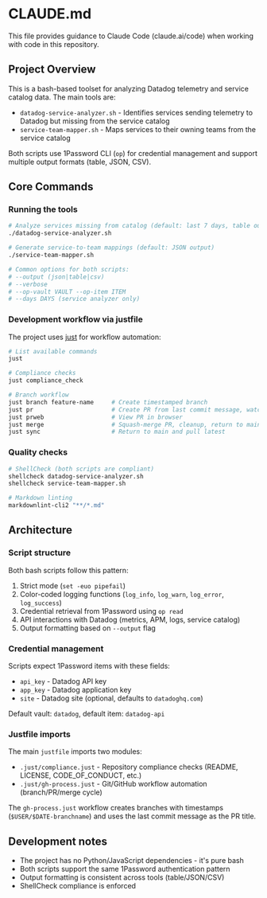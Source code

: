 # CLAUDE.md

This file provides guidance to Claude Code (claude.ai/code) when working with code in this repository.

## Project Overview

This is a bash-based toolset for analyzing Datadog telemetry and service catalog data. The main tools are:

- `datadog-service-analyzer.sh` - Identifies services sending telemetry to Datadog but missing from the service catalog
- `service-team-mapper.sh` - Maps services to their owning teams from the service catalog

Both scripts use 1Password CLI (`op`) for credential management and support multiple output formats (table, JSON, CSV).

## Core Commands

### Running the tools

```bash
# Analyze services missing from catalog (default: last 7 days, table output)
./datadog-service-analyzer.sh

# Generate service-to-team mappings (default: JSON output)
./service-team-mapper.sh

# Common options for both scripts:
# --output (json|table|csv)
# --verbose
# --op-vault VAULT --op-item ITEM
# --days DAYS (service analyzer only)
```

### Development workflow via justfile

The project uses [just](https://github.com/casey/just) for workflow automation:

```bash
# List available commands
just

# Compliance checks
just compliance_check

# Branch workflow
just branch feature-name     # Create timestamped branch
just pr                      # Create PR from last commit message, watch checks
just prweb                   # View PR in browser
just merge                   # Squash-merge PR, cleanup, return to main
just sync                    # Return to main and pull latest
```

### Quality checks

```bash
# ShellCheck (both scripts are compliant)
shellcheck datadog-service-analyzer.sh
shellcheck service-team-mapper.sh

# Markdown linting
markdownlint-cli2 "**/*.md"
```

## Architecture

### Script structure

Both bash scripts follow this pattern:

1. Strict mode (`set -euo pipefail`)
2. Color-coded logging functions (`log_info`, `log_warn`, `log_error`, `log_success`)
3. Credential retrieval from 1Password using `op read`
4. API interactions with Datadog (metrics, APM, logs, service catalog)
5. Output formatting based on `--output` flag

### Credential management

Scripts expect 1Password items with these fields:

- `api_key` - Datadog API key
- `app_key` - Datadog application key
- `site` - Datadog site (optional, defaults to `datadoghq.com`)

Default vault: `datadog`, default item: `datadog-api`

### Justfile imports

The main `justfile` imports two modules:

- `.just/compliance.just` - Repository compliance checks (README, LICENSE, CODE_OF_CONDUCT, etc.)
- `.just/gh-process.just` - Git/GitHub workflow automation (branch/PR/merge cycle)

The `gh-process.just` workflow creates branches with timestamps (`$USER/$DATE-branchname`) and uses the last commit message as the PR title.

## Development notes

- The project has no Python/JavaScript dependencies - it's pure bash
- Both scripts support the same 1Password authentication pattern
- Output formatting is consistent across tools (table/JSON/CSV)
- ShellCheck compliance is enforced
